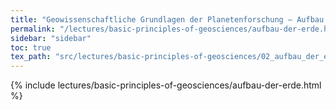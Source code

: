 ```yaml
---
title: "Geowissenschaftliche Grundlagen der Planetenforschung – Aufbau der Erde"
permalink: "/lectures/basic-principles-of-geosciences/aufbau-der-erde.html"
sidebar: "sidebar"
toc: true
tex_path: "src/lectures/basic-principles-of-geosciences/02_aufbau_der_erde.tex"
---
```


{% include lectures/basic-principles-of-geosciences/aufbau-der-erde.html %}